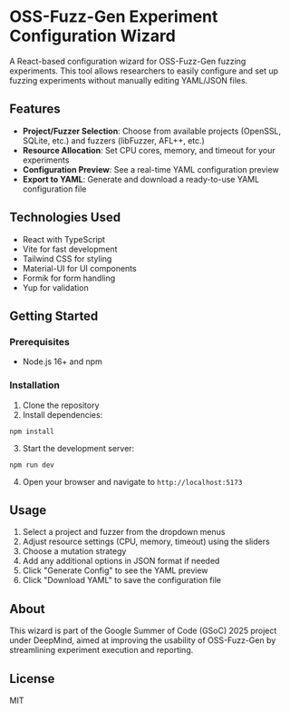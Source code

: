 # OSS-Fuzz-Gen Experiment Configuration Wizard

A React-based configuration wizard for OSS-Fuzz-Gen fuzzing experiments. This tool allows researchers to easily configure and set up fuzzing experiments without manually editing YAML/JSON files.

## Features

- **Project/Fuzzer Selection**: Choose from available projects (OpenSSL, SQLite, etc.) and fuzzers (libFuzzer, AFL++, etc.)
- **Resource Allocation**: Set CPU cores, memory, and timeout for your experiments
- **Configuration Preview**: See a real-time YAML configuration preview
- **Export to YAML**: Generate and download a ready-to-use YAML configuration file

## Technologies Used

- React with TypeScript
- Vite for fast development
- Tailwind CSS for styling
- Material-UI for UI components
- Formik for form handling
- Yup for validation

## Getting Started

### Prerequisites

- Node.js 16+ and npm

### Installation

1. Clone the repository
2. Install dependencies:
```
npm install
```

3. Start the development server:
```
npm run dev
```

4. Open your browser and navigate to `http://localhost:5173`

## Usage

1. Select a project and fuzzer from the dropdown menus
2. Adjust resource settings (CPU, memory, timeout) using the sliders
3. Choose a mutation strategy
4. Add any additional options in JSON format if needed
5. Click "Generate Config" to see the YAML preview
6. Click "Download YAML" to save the configuration file

## About

This wizard is part of the Google Summer of Code (GSoC) 2025 project under DeepMind, aimed at improving the usability of OSS-Fuzz-Gen by streamlining experiment execution and reporting.

## License

MIT
